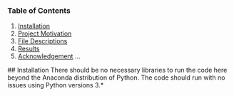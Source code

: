### Table of Contents
1. [Installation](#Installation)
2. [Project Motivation](#motivation)
3. [File Descriptions](#descriptions)
4. [Results](#results)
5. [Acknowledgement](#acknowledgement)
...
<a name="installation"/>
## Installation
There should be no necessary libraries to run the code here beyond the Anaconda distribution of Python. The code should run with no issues using Python versions 3.*
